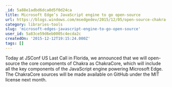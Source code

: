 ```yaml
---
_id: 5a88e1adbd6dca0d5f0d24ca
title: Microsoft Edge’s JavaScript engine to go open-source
url: https://blogs.windows.com/msedgedev/2015/12/05/open-source-chakra-core/?wt.mc_id=DX_47490&MC=IoT&MC=DevOps&MC=MSAzure&MC=IE&MC=JavaScript
category: libraries-tools
slug: 'microsoft-edges-javascript-engine-to-go-open-source'
user_id: 5a83ce59d6eb0005c4ecda2c
createdOn: '2015-12-12T19:15:24.000Z'
tags: []
---
```


Today at JSConf US Last Call in Florida, we announced that we will open-source the core components of Chakra as ChakraCore, which will include all the key components of the JavaScript engine powering Microsoft Edge. The ChakraCore sources will be made available on GitHub under the MIT license next month.
